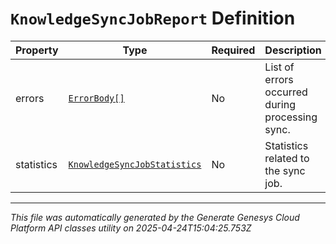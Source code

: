 # `KnowledgeSyncJobReport` Definition

| Property | Type | Required | Description |
|----------|------|----------|-------------|
| errors | [`ErrorBody[]`](errorbody-definition.md) | No | List of errors occurred during processing sync. |
| statistics | [`KnowledgeSyncJobStatistics`](knowledgesyncjobstatistics-definition.md) | No | Statistics related to the sync job. |

---

*This file was automatically generated by the Generate Genesys Cloud Platform API classes utility on 2025-04-24T15:04:25.753Z*